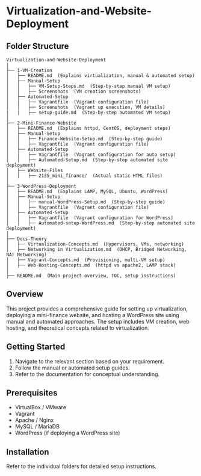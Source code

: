 # Virtualization-and-Website-Deployment

## Folder Structure

```
Virtualization-and-Website-Deployment
│
├── 1-VM-Creation
│   ├── README.md  (Explains virtualization, manual & automated setup)
│   ├── Manual-Setup
│   │   ├── VM-Setup-Steps.md  (Step-by-step manual VM setup)
│   │   ├── Screenshots  (VM creation screenshots)
│   ├── Automated-Setup
│   │   ├── Vagrantfile  (Vagrant configuration file)
│   │   ├── Screenshots  (Vagrant up execution, VM details)
|   |   ├── setup-guide.md  (Step-by-step automated VM setup)
│
├── 2-Mini-Finance-Website
│   ├── README.md  (Explains httpd, CentOS, deployment steps)
│   ├── Manual-Setup
│   │   ├── Finance-Website-Setup.md  (Step-by-step guide)
│   │   ├── Vagrantfile  (Vagrant configuration file)
│   ├── Automated-Setup
│   │   ├── Vagrantfile  (Vagrant configuration for auto setup)
│   │   ├── Automated-Setup.md  (Step-by-step automated site deployment)
│   ├── Website-Files
│   │   ├── 2135_mini_finance/  (Actual static HTML files)
│
├── 3-WordPress-Deployment
│   ├── README.md  (Explains LAMP, MySQL, Ubuntu, WordPress)
│   ├── Manual-Setup
│   │   ├── manual-WordPress-Setup.md  (Step-by-step guide)
│   │   ├── Vagrantfile  (Vagrant configuration file)
│   ├── Automated-Setup
│   │   ├── Vagrantfile  (Vagrant configuration for WordPress)
│   │   ├── Automated-setup-WordPress.md  (Step-by-step automated site deployment)
│
├── Docs-Theory
│   ├── Virtualization-Concepts.md  (Hypervisors, VMs, networking)
│   ├── Networking in Virtualization.md  (DHCP, Bridged Networking, NAT Networking)
│   ├── Vagrant-Concepts.md  (Provisioning, multi-VM setup)
│   ├── Web-Hosting-Concepts.md  (httpd vs apache2, LAMP stack)
│
├── README.md  (Main project overview, TOC, setup instructions)
```

## Overview

This project provides a comprehensive guide for setting up virtualization, deploying a mini-finance website, and hosting a WordPress site using manual and automated approaches. The setup includes VM creation, web hosting, and theoretical concepts related to virtualization.

## Getting Started

1. Navigate to the relevant section based on your requirement.
2. Follow the manual or automated setup guides.
3. Refer to the documentation for conceptual understanding.

## Prerequisites

- VirtualBox / VMware
- Vagrant
- Apache / Nginx
- MySQL / MariaDB
- WordPress (if deploying a WordPress site)

## Installation

Refer to the individual folders for detailed setup instructions.



